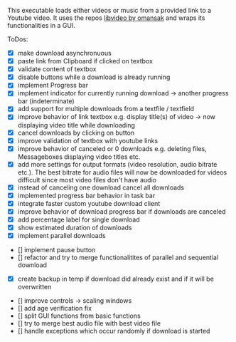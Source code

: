 This executable loads either videos or music from a provided link to a Youtube video. It uses the repos [libvideo by omansak](https://github.com/omansak/libvideo) and wraps its functionalities in a GUI. 

ToDos:
- [x] make download asynchronuous
- [X] paste link from Clipboard if clicked on textbox
- [x] validate content of textbox
- [x] disable buttons while a download is already running
- [x] implement Progress bar
- [x] implement indicator for currently running download -> another progress bar (indeterminate)
- [x] add support for multiple downloads from a textfile / textfield
- [x] improve behavior of link textbox e.g. display title(s) of video -> now displaying video title while downloading
- [X] cancel downloads by clicking on button
- [x] improve validation of textbox with youtube links
- [x] improve behavior of canceled or 0 downloads e.g. deleting files, Messageboxes displaying video titles etc.
- [x] add more settings for output formats (video resolution, audio bitrate etc.). The best bitrate for audio files will now be downloaded for videos difficult since most video files don't have audio
- [x] instead of canceling one download cancel all downloads
- [x] implemented progress bar behavior in task bar
- [x] integrate faster custom youtube download client
- [x] improve behavior of download progress bar if downloads are canceled 
- [x] add percentage label for single download 
- [x] show estimated duration of downloads
- [x] implement parallel downloads
- [] implement pause button
- [] refactor and try to merge functionalitites of parallel and sequential download
- [x] create backup in temp if download did already exist and if it will be overwritten
- [] improve controls -> scaling windows
- [] add age verification fix
- [] split GUI functions from basic functions
- [] try to merge best audio file with best video file
- [] handle exceptions which occur randomly if download is started